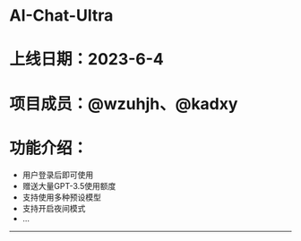 # AI-Chat-Ultra
# 上线日期：2023-6-4
# 项目成员：@wzuhjh、@kadxy
# 功能介绍：
- 用户登录后即可使用
- 赠送大量GPT-3.5使用额度
- 支持使用多种预设模型
- 支持开启夜间模式
- ...
***
